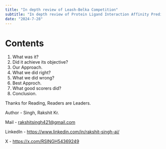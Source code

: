 ```yaml
---
title: "In depth review of Leash-Belka Competition"
subtitle: "In depth review of Protein Ligand Interaction Affinity Prediction Competition: Leash-Belka"
date: "2024-7-28"
---
```


# Contents
1. What was it?
2. Did it achieve its objective?
3. Our Approach.
4. What we did right?
5. What we did wrong?
6. Best Approch.
7. What good scorers did?
8. Conclusion.






Thanks for Reading, Readers are Leaders.

Author - Singh, Rakshit Kr.

Mail - rakshitsingh421@gmail.com

LinkedIn - https://www.linkedin.com/in/rakshit-singh-ai/

X - https://x.com/RSINGH54369249
